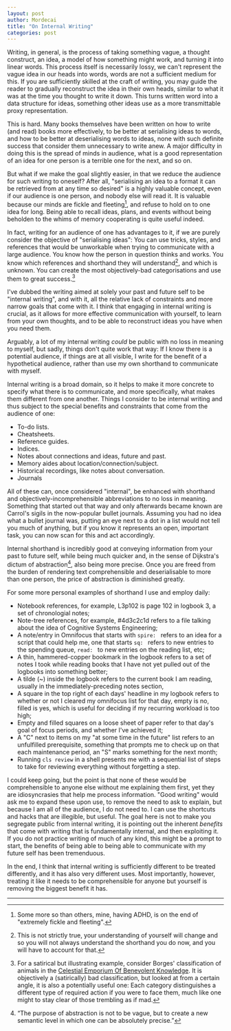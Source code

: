 ```yaml
---
layout: post
author: Mordecai
title: "On Internal Writing"
categories: post
---
```


Writing, in general, is the process of taking something vague, a thought
construct, an idea, a model of how something might work, and turning it into
linear words. This process itself is necessarily lossy, we can't represent the
vague idea in our heads into words, words are not a sufficient medium for this.
If you are sufficiently skilled at the craft of writing, you may guide the
reader to gradually reconstruct the idea in their own heads, similar to what it
was at the time you thought to write it down. This turns written word into a
data structure for ideas, something other ideas use as a more transmittable
proxy representation.

This is hard. Many books themselves have been written on how to write (and read)
books more effectively, to be better at serialising ideas to words, and how to
be better at deserialising words to ideas, none with such definite success that
consider them unnecessary to write anew. A major difficulty in doing this is the
spread of minds in audience, what is a good representation of an idea for one
person is a terrible one for the next, and so on.

But what if we make the goal slightly easier, in that we reduce the audience for
such writing to oneself? After all, "serialising an idea to a format it can be
retrieved from at any time so desired" is a highly valuable concept, even if
our audience is one person, and nobody else will read it. It is valuable
because our minds are fickle and fleeting[^1], and refuse to hold on to one
idea for long. Being able to recall ideas, plans, and events without being
beholden to the whims of memory cooperating is quite useful indeed.

In fact, writing for an audience of one has advantages to it, if we are purely
consider the objective of "serialising ideas": You can use tricks, styles, and
references that would be unworkable when trying to communicate with a large
audience. You know how the person in question thinks and works. You know which
references and shorthand they will understand[^2], and which is unknown. You can
create the most objectively-bad categorisations and use them to great success.[^3]

I've dubbed the writing aimed at solely your past and future self to be
"internal writing", and with it, all the relative lack of constraints and more
narrow goals that come with it. I think that engaging in internal writing is
crucial, as it allows for more effective communication with yourself, to learn
from your own thoughts, and to be able to reconstruct ideas you have when you
need them.

Arguably, a lot of my internal writing *could* be public with no loss in meaning
to myself, but sadly, things don't quite work that way: If I know there is a
potential audience, if things are at all visible, I write for the benefit of a
hypothetical audience, rather than use my own shorthand to communicate with
myself.

Internal writing is a broad domain, so it helps to make it more concrete to
specify what there is to communicate, and more specifically, what makes them
different from one another. Things I consider to be internal writing and thus
subject to the special benefits and constraints that come from the audience of
one:

- To-do lists.
- Cheatsheets.
- Reference guides.
- Indices.
- Notes about connections and ideas, future and past.
- Memory aides about location/connection/subject.
- Historical recordings, like notes about conversation.
- Journals

All of these can, once considered "internal", be enhanced with shorthand and
objectively-incomprehensible abbreviations to no loss in meaning. Something that
started out that way and only afterwards became known are Carrol's sigils in the
now-popular bullet journals. Assuming you had no idea what a bullet journal was,
putting an eye next to a dot in a list would not tell you much of anything, but
if you know it represents an open, important task, you can now scan for this and
act accordingly.

Internal shorthand is incredibly good at conveying information from your past to
future self, while being much quicker and, in the sense of Dijkstra's dictum of
abstraction[^4], also being more precise. Once you are freed from the burden of
rendering text comprehensible and deserialisable to more than one person, the
price of abstraction is diminished greatly.

For some more personal examples of shorthand I use and employ daily:

- Notebook references, for example, L3p102 is page 102 in logbook 3, a set of
  chronologial notes;
- Note-tree references, for example, #4d3c2c1d refers to a file talking about
  the idea of Cognitive Systems Engineering;
- A note/entry in Omnifocus that starts with `spire: ` refers to an idea for a
  script that could help me, one that starts `sq: ` refers to new entries to the
  spending queue, `read: ` to new entries on the reading list, etc;
- A thin, hammered-copper bookmark in the logbook refers to a set of notes I
  took while reading books that I have not yet pulled out of the logbooks into
  something better;
- A tilde (~) inside the logbook refers to the current book I am reading,
  usually in the immediately-preceding notes section,
- A square in the top right of each days' headline in my logbook refers to
  whether or not I cleared my omnifocus list for that day, empty is no, filled
  is yes, which is useful for deciding if my recurring workload is too high;
- Empty and filled squares on a loose sheet of paper refer to that day's goal of
  focus periods, and whether I've achieved it;
- A "C" next to items on my "at some time in the future" list refers to an
  unfulfilled prerequisite, something that prompts me to check up on that each
  maintenance period, an "S" marks something for the next month;
- Running `cls review` in a shell presents me with a sequential list of steps to
  take for reviewing everything without forgetting a step.

I could keep going, but the point is that none of these would be comprehensible
to anyone else without me explaining them first, yet they are idiosyncrasies
that help me process information. "Good writing" would ask me to expand these
upon use, to remove the need to ask to explain, but because I am all of the
audience, I do not need to. I can use the shortcuts and hacks that are
illegible, but useful. The goal here is not to make you segregate public from
internal writing, it is pointing out the inherent *benefits* that come with
writing that is fundamentally internal, and then exploiting it. If you do not
practice writing of much of any kind, this might be a prompt to start, the
benefits of being able to being able to communicate with my future self has been
tremenduous.

In the end, I think that internal writing is sufficiently different to be
treated differently, and it has also very different uses. Most importantly,
however, treating it like it needs to be comprehensible for anyone but yourself
is removing the biggest benefit it has.

---

[^1]: Some more so than others, mine, having ADHD, is on the end of "extremely
    fickle and fleeting".

[^2]: This is not strictly true, your understanding of yourself will change and
    so you will not always understand the shorthand you do now, and you will have
    to account for that.

[^3]: For a satirical but illustrating example, consider Borges' classification
    of animals in the [Celestial Emporium Of Benevolent
    Knowledge](https://en.wikipedia.org/wiki/Celestial_Emporium_of_Benevolent_Knowledge).
    It is objectively a (satirically) bad classification, but looked at from a
    certain angle, it is also a potentially useful one: Each category
    distinguishes a different type of required action if you were to face them,
    much like one might to stay clear of those trembling as if mad.

[^4]: “The purpose of abstraction is not to be vague, but to create a new
    semantic level in which one can be absolutely precise.”
